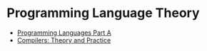 # Programming Language Theory

- [Programming Languages Part A](https://github.com/leandrotk/programming-languages-design/tree/master/programming-languages-part-a)
- [Compilers: Theory and Practice](https://github.com/leandrotk/programming-language-theory/tree/master/compilers-theory-and-practice)
